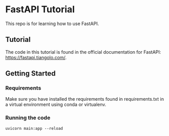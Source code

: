 # FastAPI Tutorial
This repo is for learning how to use FastAPI.

## Tutorial
The code in this tutorial is found in the official documentation for FastAPI: https://fastapi.tiangolo.com/.

## Getting Started
### Requirements
Make sure you have installed the requirements found in requirements.txt in a virtual environment using conda or virtualenv.

### Running the code
```
uvicorn main:app --reload
```




